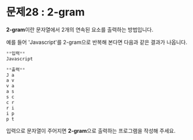 # 문제28 : 2-gram

**2-gram**이란 문자열에서 2개의 연속된 요소를 출력하는 방법입니다.

예를 들어 'Javascript'를 2-gram으로 반복해 본다면 다음과 같은 결과가 나옵니다.

```jsx
**입력**
Javascript

**출력**
J a
a v
v a
a s
s c
c r
r i
i p
p t
```

입력으로 문자열이 주어지면 **2-gram**으로 출력하는 프로그램을 작성해 주세요.
